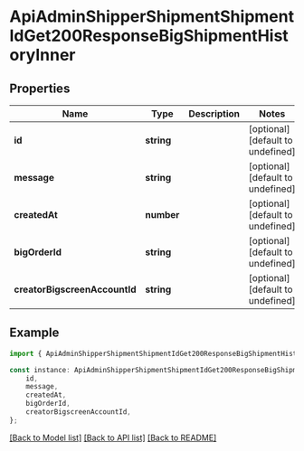# ApiAdminShipperShipmentShipmentIdGet200ResponseBigShipmentHistoryInner


## Properties

Name | Type | Description | Notes
------------ | ------------- | ------------- | -------------
**id** | **string** |  | [optional] [default to undefined]
**message** | **string** |  | [optional] [default to undefined]
**createdAt** | **number** |  | [optional] [default to undefined]
**bigOrderId** | **string** |  | [optional] [default to undefined]
**creatorBigscreenAccountId** | **string** |  | [optional] [default to undefined]

## Example

```typescript
import { ApiAdminShipperShipmentShipmentIdGet200ResponseBigShipmentHistoryInner } from '@heavygee/arda-api-sdk';

const instance: ApiAdminShipperShipmentShipmentIdGet200ResponseBigShipmentHistoryInner = {
    id,
    message,
    createdAt,
    bigOrderId,
    creatorBigscreenAccountId,
};
```

[[Back to Model list]](../README.md#documentation-for-models) [[Back to API list]](../README.md#documentation-for-api-endpoints) [[Back to README]](../README.md)
